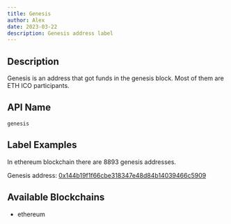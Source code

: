 ```yaml
---
title: Genesis
author: Alex
date: 2023-03-22
description: Genesis address label
---
```


## Description

Genesis is an address that got funds in the genesis block. Most of them are ETH ICO participants.

## API Name

`genesis`

## Label Examples

In ethereum blockchain there are 8893 genesis addresses.

Genesis address: [0x144b19f1f66cbe318347e48d84b14039466c5909](https://etherscan.io/address/0x144b19f1f66cbe318347e48d84b14039466c5909)


## Available Blockchains

* ethereum
